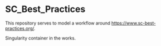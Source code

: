 # SC_Best_Practices

This repository serves to model a workflow around https://www.sc-best-practices.org/.

Singularity container in the works.
